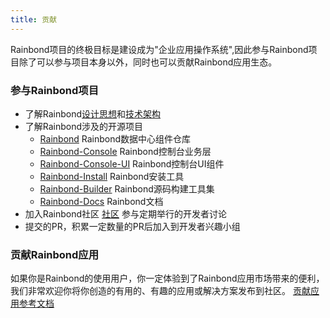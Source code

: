 ```yaml
---
title: 贡献
---
```


Rainbond项目的终极目标是建设成为"企业应用操作系统",因此参与Rainbond项目除了可以参与项目本身以外，同时也可以贡献Rainbond应用生态。

### 参与Rainbond项目

* 了解Rainbond[设计思想](../architecture/design-concept/)和[技术架构](../architecture/architectures)
* 了解Rainbond涉及的开源项目
   * [Rainbond](https://github.com/goodrain/rainbond) Rainbond数据中心组件仓库
   * [Rainbond-Console](https://github.com/goodrain/rainbond-console) Rainbond控制台业务层
   * [Rainbond-Console-UI](https://github.com/goodrain/rainbond-ui) Rainbond控制台UI组件
   * [Rainbond-Install](https://github.com/goodrain/rainbond-ansible) Rainbond安装工具
   * [Rainbond-Builder](https://github.com/goodrain/builder) Rainbond源码构建工具集
   * [Rainbond-Docs](https://github.com/goodrain/rainbond-docs) Rainbond文档
* 加入Rainbond社区 [社区](https://t.goodrain.com) 参与定期举行的开发者讨论
* 提交的PR，积累一定数量的PR后加入到开发者兴趣小组

### 贡献Rainbond应用

如果你是Rainbond的使用用户，你一定体验到了Rainbond应用市场带来的便利，我们非常欢迎你将你创造的有用的、有趣的应用或解决方案发布到社区。
[贡献应用参考文档](http://t.goodrain.com/t/rainbond/486)